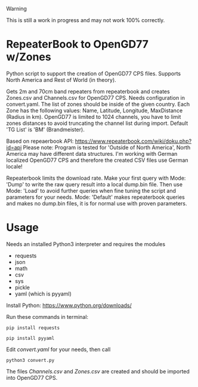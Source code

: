 > [!WARNING]
> This is still a work in progress and may not work 100% correctly.

RepeaterBook to OpenGD77 w/Zones
=======
Python script to support the creation of OpenGD77 CPS files. Supports North America and Rest of World (in theory).

Gets 2m and 70cm band repeaters from repeaterbook and creates Zones.csv and Channels.csv for OpenGD77 CPS.
Needs configuration in convert.yaml.
The list of zones should be inside of the given country. Each Zone has the following values:
Name, Latitude, Longitude, MaxDistance (Radius in km). OpenGD77 is limited to 1024 channels, you have to limit zones
distances to avoid truncating the channel list during import.
Default 'TG List' is 'BM' (Brandmeister).

Based on repeaerbook API: <https://www.repeaterbook.com/wiki/doku.php?id=api>
Please note: Program is tested for 'Outside of North America', North America may have different data structures.
I'm working with German localized OpenGD77 CPS and therefore the created CSV files use German locale!

Repeaterbook limits the download rate. Make your first query with Mode: 'Dump' to write the raw query result into
a local dump.bin file. Then use Mode: 'Load' to avoid further queries when fine tuning the script and parameters
for your needs. Mode: 'Default' makes repeaterbook queries and makes no dump.bin files, it is for normal use with
proven parameters. 

Usage
=====
Needs an installed Python3 interpreter and requires the modules
* requests
* json
* math
* csv
* sys
* pickle
* yaml (which is pyyaml)

Install Python: https://www.python.org/downloads/

Run these commands in terminal:

`pip install requests`

`pip install pyyaml`

Edit  _convert.yaml_  for your needs, then call

`python3 convert.py`

The files  _Channels.csv_  and  _Zones.csv_  are created and should be imported into OpenGD77 CPS.
